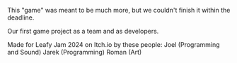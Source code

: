 This "game" was meant to be much more, but we couldn't finish it within the deadline.

Our first game project as a team and as developers.

Made for Leafy Jam 2024 on Itch.io by these people:
  Joel (Programming and Sound)
  Jarek (Programming)
  Roman (Art)
